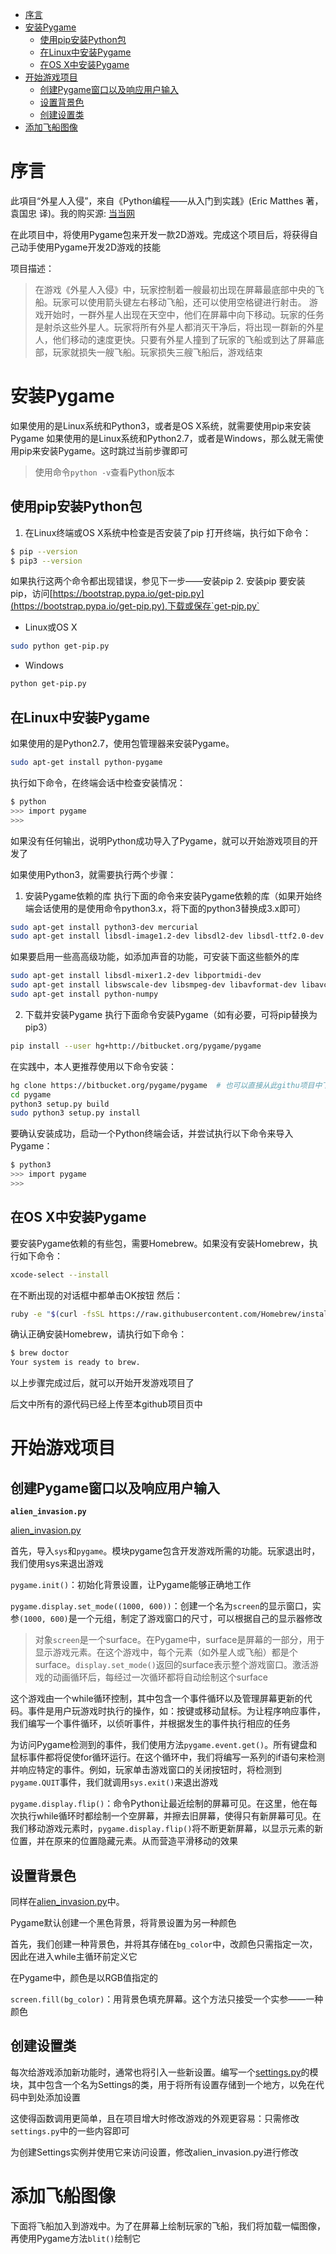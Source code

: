 - [序言](#序言)
- [安装Pygame](#安装pygame)
  - [使用pip安装Python包](#使用pip安装python包)
  - [在Linux中安装Pygame](#在linux中安装pygame)
  - [在OS X中安装Pygame](#在os-x中安装pygame)
- [开始游戏项目](#开始游戏项目)
  - [创建Pygame窗口以及响应用户输入](#创建pygame窗口以及响应用户输入)
  - [设置背景色](#设置背景色)
  - [创建设置类](#创建设置类)
- [添加飞船图像](#添加飞船图像)
# 序言
此項目“外星人入侵”，來自《Python编程——从入门到实践》(Eric Matthes 著，袁国忠 译)。我的购买源: [当当网](http://product.dangdang.com/24003310.html)

在此项目中，将使用Pygame包来开发一款2D游戏。完成这个项目后，将获得自己动手使用Pygame开发2D游戏的技能

项目描述：

> 在游戏《外星人入侵》中，玩家控制着一艘最初出现在屏幕最底部中央的飞船。玩家可以使用箭头键左右移动飞船，还可以使用空格键进行射击。
> 游戏开始时，一群外星人出现在天空中，他们在屏幕中向下移动。玩家的任务是射杀这些外星人。玩家将所有外星人都消灭干净后，将出现一群新的外星人，他们移动的速度更快。只要有外星人撞到了玩家的飞船或到达了屏幕底部，玩家就损失一艘飞船。玩家损失三艘飞船后，游戏结束

# 安装Pygame
如果使用的是Linux系统和Python3，或者是OS X系统，就需要使用pip来安装Pygame
如果使用的是Linux系统和Python2.7，或者是Windows，那么就无需使用pip来安装Pygame。这时跳过当前步骤即可
> 使用命令`python -v`查看Python版本

## 使用pip安装Python包
1. 在Linux终端或OS X系统中检查是否安装了pip
打开终端，执行如下命令：
```bash
$ pip --version
$ pip3 --version
```
如果执行这两个命令都出现错误，参见下一步——安装pip
2. 安装pip
要安装pip，访问[https://bootstrap.pypa.io/get-pip.py](https://bootstrap.pypa.io/get-pip.py),下载或保存`get-pip.py`
- Linux或OS X
```bash
sudo python get-pip.py
```
- Windows
```bash
python get-pip.py
```

## 在Linux中安装Pygame
如果使用的是Python2.7，使用包管理器来安装Pygame。
```bash
sudo apt-get install python-pygame
```
执行如下命令，在终端会话中检查安装情况：
```bash
$ python
>>> import pygame
>>> 
```
如果没有任何输出，说明Python成功导入了Pygame，就可以开始游戏项目的开发了

如果使用Python3，就需要执行两个步骤：
1. 安装Pygame依赖的库
执行下面的命令来安装Pygame依赖的库（如果开始终端会话使用的是使用命令python3.x，将下面的python3替换成3.x即可）
```bash
sudo apt-get install python3-dev mercurial
sudo apt-get install libsdl-image1.2-dev libsdl2-dev libsdl-ttf2.0-dev
```
如果要启用一些高高级功能，如添加声音的功能，可安装下面这些额外的库
```bash
sudo apt-get install libsdl-mixer1.2-dev libportmidi-dev
sudo apt-get install libswscale-dev libsmpeg-dev libavformat-dev libavcodec-dev
sudo apt-get install python-numpy
```
2. 下载并安装Pygame
执行下面命令安装Pygame（如有必要，可将pip替换为pip3）
```bash
pip install --user hg+http://bitbucket.org/pygame/pygame
```
在实践中，本人更推荐使用以下命令安装：
```bash
hg clone https://bitbucket.org/pygame/pygame  # 也可以直接从此githu项目中下载pygame文件，然后执行后面的命令
cd pygame 
python3 setup.py build  
sudo python3 setup.py install
```
要确认安装成功，启动一个Python终端会话，并尝试执行以下命令来导入Pygame：
```bash
$ python3
>>> import pygame
>>>
```

## 在OS X中安装Pygame
要安装Pygame依赖的有些包，需要Homebrew。如果没有安装Homebrew，执行如下命令：
```bash
xcode-select --install
```
在不断出现的对话框中都单击OK按钮
然后：
```bash
ruby -e "$(curl -fsSL https://raw.githubusercontent.com/Homebrew/install/master/install)"
```
确认正确安装Homebrew，请执行如下命令：
```bash
$ brew doctor
Your system is ready to brew.
```
以上步骤完成过后，就可以开始开发游戏项目了

后文中所有的源代码已经上传至本github项目页中
# 开始游戏项目
## 创建Pygame窗口以及响应用户输入
**`alien_invasion.py`**

[alien_invasion.py](https://github.com/kjbryantdrew/alien_invasion/blob/master/alien_invasion.py)

首先，导入`sys`和`pygame`。模块pygame包含开发游戏所需的功能。玩家退出时，我们使用sys来退出游戏

`pygame.init()`：初始化背景设置，让Pygame能够正确地工作

`pygame.display.set_mode((1000, 600))`：创建一个名为`screen`的显示窗口，实参`(1000, 600)`是一个元组，制定了游戏窗口的尺寸，可以根据自己的显示器修改
> 对象`screen`是一个surface。在Pygame中，surface是屏幕的一部分，用于显示游戏元素。在这个游戏中，每个元素（如外星人或飞船）都是个surface。`display.set_mode()`返回的surface表示整个游戏窗口。激活游戏的动画循环后，每经过一次循环都将自动绘制这个surface

这个游戏由一个while循环控制，其中包含一个事件循环以及管理屏幕更新的代码。事件是用户玩游戏时执行的操作，如：按键或移动鼠标。为让程序响应事件，我们编写一个事件循环，以侦听事件，并根据发生的事件执行相应的任务

为访问Pygame检测到的事件，我们使用方法`pygame.event.get()`。所有键盘和鼠标事件都将促使for循环运行。在这个循环中，我们将编写一系列的if语句来检测并响应特定的事件。例如，玩家单击游戏窗口的关闭按钮时，将检测到`pygame.QUIT`事件，我们就调用`sys.exit()`来退出游戏

`pygame.display.flip()`：命令Python让最近绘制的屏幕可见。在这里，他在每次执行while循环时都绘制一个空屏幕，并擦去旧屏幕，使得只有新屏幕可见。在我们移动游戏元素时，`pygame.display.flip()`将不断更新屏幕，以显示元素的新位置，并在原来的位置隐藏元素。从而营造平滑移动的效果

## 设置背景色
同样在[alien_invasion.py](https://github.com/kjbryantdrew/alien_invasion/blob/master/alien_invasion.py)中。

Pygame默认创建一个黑色背景，将背景设置为另一种颜色

首先，我们创建一种背景色，并将其存储在`bg_color`中，改颜色只需指定一次，因此在进入while主循环前定义它

在Pygame中，颜色是以RGB值指定的

`screen.fill(bg_color)`：用背景色填充屏幕。这个方法只接受一个实参——一种颜色

## 创建设置类
每次给游戏添加新功能时，通常也将引入一些新设置。编写一个[settings.py](https://github.com/kjbryantdrew/alien_invasion/blob/master/settings.py)的模块，其中包含一个名为Settings的类，用于将所有设置存储到一个地方，以免在代码中到处添加设置

这使得函数调用更简单，且在项目增大时修改游戏的外观更容易：只需修改`settings.py`中的一些内容即可

为创建Settings实例并使用它来访问设置，修改alien_invasion.py进行修改

# 添加飞船图像
下面将飞船加入到游戏中。为了在屏幕上绘制玩家的飞船，我们将加载一幅图像，再使用Pygame方法`blit()`绘制它